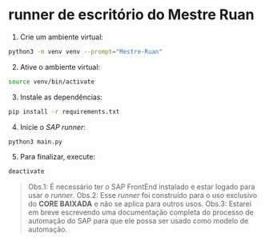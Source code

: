 # runner de escritório do Mestre Ruan

1. Crie um ambiente virtual:
```bash
python3 -m venv venv --prompt="Mestre-Ruan"
```
2. Ative o ambiente virtual:
```bash
source venv/bin/activate
```
3. Instale as dependências:
```bash
pip install -r requirements.txt
```
4. Inicie o *SAP runner*:
```bash
python3 main.py
```
5. Para finalizar, execute:
```bash
deactivate
```

> Obs.1: É necessário ter o SAP FrontEnd instalado e estar logado para usar o _runner_.
> Obs.2: Esse _runner_ foi construído para o uso exclusivo do **CORE BAIXADA** e não se aplica para outros usos.
> Obs.3: Estarei em breve escrevendo uma documentação completa do processo de automação do SAP para que ele possa ser usado como modelo de automação.
